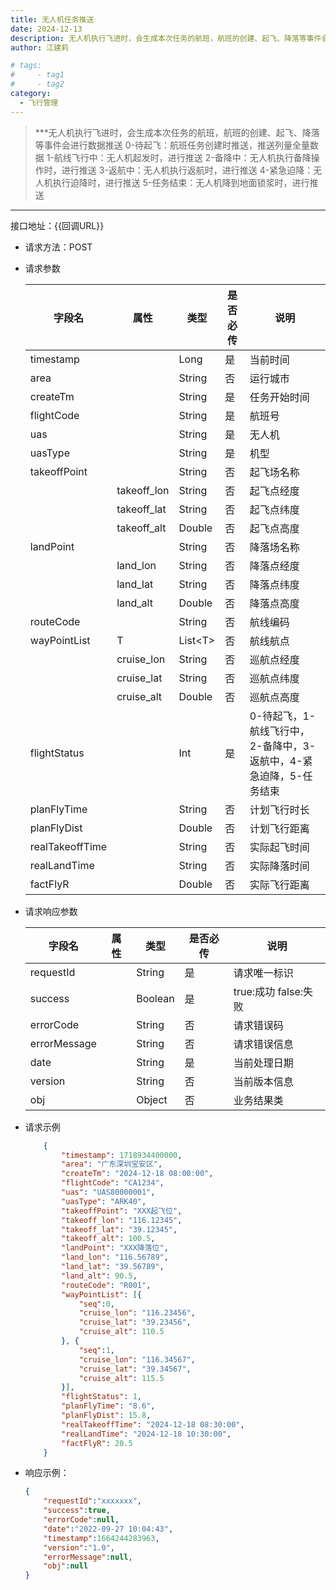 ```yaml
---
title: 无人机任务推送  
date: 2024-12-13
description: 无人机执行飞进时，会生成本次任务的航班，航班的创建、起飞、降落等事件会进行数据推送
author: 江建莉

# tags:
#     - tag1
#     - tag2
category:
  - 飞行管理
---
```




> ***无人机执行飞进时，会生成本次任务的航班，航班的创建、起飞、降落等事件会进行数据推送
0-待起飞：航班任务创建时推送，推送列量全量数据
1-航线飞行中：无人机起发时，进行推送
2-备降中：无人机执行备降操作时，进行推送
3-返航中：无人机执行返航时，进行推送
4-紧急迫降：无人机执行迫降时，进行推送
5-任务结束：无人机降到地面锁浆时，进行推送
***

 接口地址：{{回调URL}}
- 请求方法：POST
- 请求参数

    |字段名			    |属性	    |类型	|是否必传   |说明                             |
    |-------------------|-----------|-------|-----------|---------------------------------|
	|timestamp			|			|Long	|是			|当前时间	                      |
	|area    			|           |String	|否			|运行城市                         |
	|createTm       	|           |String	|是			|任务开始时间                     |
	|flightCode			|           |String	|是			|航班号                           |
	|uas                |           |String	|是			|无人机                           |
	|uasType            |           |String	|是			|机型                             |
	|takeoffPoint       |           |String	|否			|起飞场名称                       |
	|                   |takeoff_lon|String	|否			|起飞点经度                       |
	|                   |takeoff_lat|String	|否			|起飞点纬度                       |
	|                   |takeoff_alt|Double	|否			|起飞点高度                       |
	|landPoint          |           |String	|否			|降落场名称                       |
	|                   |land_lon   |String	|否			|降落点经度                       |
	|                   |land_lat   |String	|否			|降落点纬度                       |
	|                   |land_alt   |Double	|否			|降落点高度                       |
	|routeCode          |           |String	|否			|航线编码                         |
    |wayPointList       |T          |List<T\>|否			|航线航点                         |
	|                   |cruise_lon |String	|否			|巡航点经度                       |
	|                   |cruise_lat |String	|否			|巡航点纬度                       |
	|                   |cruise_alt |Double	|否			|巡航点高度	                      |
	|flightStatus       |           |Int	|是			|0-待起飞，1-航线飞行中，2-备降中，3-返航中，4-紧急迫降，5-任务结束|
	|planFlyTime        |           |String	|否			|计划飞行时长                     |
	|planFlyDist        |           |Double	|否			|计划飞行距离                     |
	|realTakeoffTime    |           |String	|否			|实际起飞时间                     |
	|realLandTime       |           |String	|否			|实际降落时间                     |
	|factFlyR           |           |Double	|否			|实际飞行距离                     |
	
- 请求响应参数

    |字段名	 		|属性	    |类型	|是否必传	|说明	                  |
    |---------------|-----------|-------|-----------|-------------------------|
	|requestId		|			|String	|是			|请求唯一标识             |
	|success		|			|Boolean|是			|true:成功 false:失败     |
	|errorCode		|			|String	|否			|请求错误码               |
	|errorMessage	|			|String	|否			|请求错误信息             |
	|date			|			|String	|是			|当前处理日期             |
	|version		|			|String	|否			|当前版本信息             |
	|obj			|			|Object	|否			|业务结果类               |

					

- 请求示例
    ```json
        {
        	"timestamp": 1718934400000,
        	"area": "广东深圳宝安区",
        	"createTm": "2024-12-18 08:00:00",
        	"flightCode": "CA1234",
        	"uas": "UAS80000001",
        	"uasType": "ARK40",
        	"takeoffPoint": "XXX起飞位",
        	"takeoff_lon": "116.12345",
        	"takeoff_lat": "39.12345",
        	"takeoff_alt": 100.5,
        	"landPoint": "XXX降落位",
        	"land_lon": "116.56789",
        	"land_lat": "39.56789",
        	"land_alt": 90.5,
        	"routeCode": "R001",
        	"wayPointList": [{
        	    "seq":0,
        		"cruise_lon": "116.23456",
        		"cruise_lat": "39.23456",
        		"cruise_alt": 110.5
        	}, {
        	    "seq":1,
        		"cruise_lon": "116.34567",
        		"cruise_lat": "39.34567",
        		"cruise_alt": 115.5
        	}],
        	"flightStatus": 1,
        	"planFlyTime": "8.6",
        	"planFlyDist": 15.8,
        	"realTakeoffTime": "2024-12-18 08:30:00",
        	"realLandTime": "2024-12-18 10:30:00",
        	"factFlyR": 20.5
        }
    ```
- 响应示例：
   
    ```json
	{
        "requestId":"xxxxxxx",
        "success":true,
        "errorCode":null,
        "date":"2022-09-27 10:04:43",
        "timestamp":1664244283963,
        "version":"1.0",
        "errorMessage":null,
        "obj":null      
	}
    ```